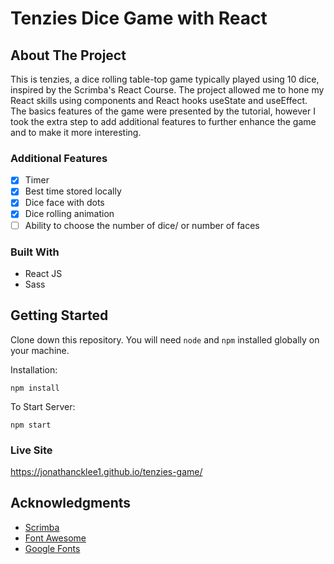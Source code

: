 # Tenzies Dice Game with React

## About The Project

This is tenzies, a dice rolling table-top game typically played using 10 dice, inspired by the Scrimba's React Course. The project allowed me to hone my React skills using components and React hooks useState and useEffect. The basics features of the game were presented by the tutorial, however I took the extra step to add additional features to further enhance the game and to make it more interesting.

### Additional Features

- [X] Timer
- [X] Best time stored locally
- [X] Dice face with dots
- [X] Dice rolling animation
- [ ] Ability to choose the number of dice/ or number of faces

### Built With

- React JS
- Sass

## Getting Started

Clone down this repository. You will need `node` and `npm` installed globally on your machine.

Installation:

`npm install`

To Start Server:

`npm start`

### Live Site

https://jonathancklee1.github.io/tenzies-game/ 

## Acknowledgments

- [Scrimba](https://scrimba.com/learn/frontend)
- [Font Awesome](https://fontawesome.com)
- [Google Fonts](https://fonts.google.com/)
